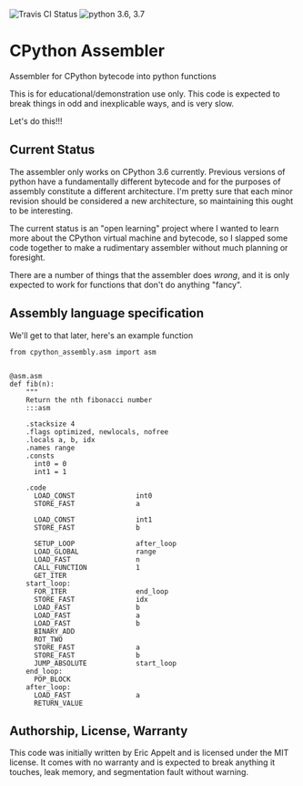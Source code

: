 ![Travis CI Status](https://travis-ci.org/appeltel/cpython_assembly.svg?branch=master)
![python 3.6, 3.7](https://img.shields.io/badge/python-3.6%2C%203.7-brightgreen.svg)

# CPython Assembler

Assembler for CPython bytecode into python functions

This is for educational/demonstration use only. This code is expected
to break things in odd and inexplicable ways, and is very slow.

Let's do this!!!

## Current Status

The assembler only works on CPython 3.6 currently. Previous versions of
python have a fundamentally different bytecode and for the purposes of
assembly constitute a different architecture. I'm pretty sure that each
minor revision should be considered a new architecture, so maintaining this
ought to be interesting.

The current status is an "open learning" project where I wanted to learn
more about the CPython virtual machine and bytecode, so I slapped some code
together to make a rudimentary assembler without much planning or
foresight.

There are a number of things that the assembler does _wrong_, and it is
only expected to work for functions that don't do anything "fancy".

## Assembly language specification

We'll get to that later, here's an example function

    from cpython_assembly.asm import asm


    @asm.asm
    def fib(n):
        """
        Return the nth fibonacci number
        :::asm

        .stacksize 4
        .flags optimized, newlocals, nofree
        .locals a, b, idx
        .names range
        .consts
          int0 = 0
          int1 = 1

        .code
          LOAD_CONST               int0
          STORE_FAST               a

          LOAD_CONST               int1
          STORE_FAST               b

          SETUP_LOOP               after_loop
          LOAD_GLOBAL              range
          LOAD_FAST                n
          CALL_FUNCTION            1
          GET_ITER
        start_loop:
          FOR_ITER                 end_loop
          STORE_FAST               idx
          LOAD_FAST                b
          LOAD_FAST                a
          LOAD_FAST                b
          BINARY_ADD
          ROT_TWO
          STORE_FAST               a
          STORE_FAST               b
          JUMP_ABSOLUTE            start_loop
        end_loop:
          POP_BLOCK
        after_loop:
          LOAD_FAST                a
          RETURN_VALUE

## Authorship, License, Warranty

This code was initially written by Eric Appelt and is licensed under the
MIT license. It comes with no warranty and is expected to break anything it
touches, leak memory, and segmentation fault without warning.
